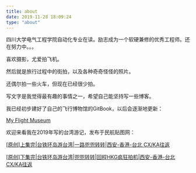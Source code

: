 ```yaml
---
title: about
date: 2019-11-28 18:09:24
type: "about"
---
```


四川大学电气工程学院自动化专业在读。励志成为一个软硬兼修的优秀工程师。还在努力中。。。

喜欢摄影，尤爱拍飞机。

然后就是旅行过程中的街拍，以及各种奇奇怪怪的照片。

还偶尔拍一些火车，但现在已经很少拍。

写文字是我觉得最有趣的事情之一，希望自己能坚持写一些博客。

我已经初步建好了自己的飞行博物馆的GitBook，以后会逐渐地更新：

[My Flight Museum](http://museum.eternityqjl.top)

欢迎来看我在2019年写的台湾游记，发布于民航贴图网：

[[原创]上集完|台铁环岛游台湾|一路兜兜转转|西安-香港-台北 CX/KA往返 ](http://pic.feeyo.com/posts/672/6721087.html)

[[原创]下集完|台铁环岛游台湾|兜兜转转|回程HKG疯狂拍机|西安-香港-台北 CX/KA往返](http://pic.feeyo.com/posts/672/6722695.html)

